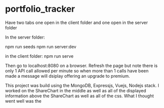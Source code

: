 # portfolio_tracker

Have two tabs one open in the client folder and one open in the server folder

In the server folder:

npm run seeds
npm run server:dev

in the client folder:
npm run serve

Then go to localhost:8080 on a browser. Refresh the page but note there is only 1 API call allowed per minute so when more than 1 calls 
have been made a message will dsiplay offering an upgrade to premium.

This project was build using the MongoDB, Expressjs, Vuejs, Nodejs stack. I worked on the ShareChart in the middle as well as all of the
displayed information above the ShareChart as well as all of the css. What I thought went well was the

